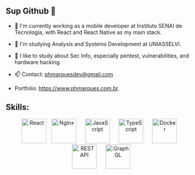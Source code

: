 ## Sup Github 👋

- 🔭 I'm currently working as a mobile developer at Instituto SENAI de Tecnologia, with React and React Native as my main stack.
- 🌱 I'm studying Analysis and Systems Development at UNIASSELVI.
- 🤔 I like to study about Sec Info, especially pentest, vulnerabilities, and hardware hacking.

- 📫 Contact: phmarquesdev@gmail.com
- Portfolio: https://www.phmarques.com.br.

## Skills:

<p align="center">
    <img src="https://techstack-generator.vercel.app/react-icon.svg" alt="React" width="65" height="65" />
    <img src="https://techstack-generator.vercel.app/nginx-icon.svg" alt="Nginx" width="65" height="65" style="margin: 0 10px;" />
    <img src="https://techstack-generator.vercel.app/js-icon.svg" alt="JavaScript" width="65" height="65" style="margin: 0 10px;" />
    <img src="https://techstack-generator.vercel.app/ts-icon.svg" alt="TypeScript" width="65" height="65" style="margin: 0 10px;" />
    <img src="https://techstack-generator.vercel.app/docker-icon.svg" alt="Docker" width="65" height="65" style="margin: 0 10px;" />
    <img src="https://techstack-generator.vercel.app/restapi-icon.svg" alt="REST API" width="65" height="65" style="margin: 0 10px;" />
    <img src="https://techstack-generator.vercel.app/graphql-icon.svg" alt="GraphQL" width="65" height="65" style="margin: 0 10px;" />
</p>
